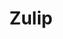 ---
title: Zulip
nav:
  order: 7
  tooltip: Join our Zulip chat
redirect_to: https://ashmore.zulipchat.com
---